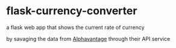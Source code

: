 # flask-currency-converter		
			
a flask web app that shows the current rate of currency 

by savaging the data from  [Alphavantage](https://www.alphavantage.co)
 through their API service
